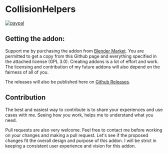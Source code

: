 # CollisionHelpers

[![paypal](https://www.paypalobjects.com/en_US/i/btn/btn_donateCC_LG.gif)](https://www.paypal.com/donate/?hosted_button_id=Q6PL92LJX7836)

## Getting the addon: 
Support me by purchasing the addon from [Blender Market](https://blendermarket.com/products/CollisionHelpers). You are permitted to get a copy from this Github page and everything specified in the attached license (GPL 3.0). Creating addons is a lot of effort and work. The licensing and contribution of my future addons will also depend on the fairness of all of you.

The releases will also be published here on  [Github Releases](https://github.com/Weisl/CollisionHelpers/releases). 

## Contribution
The best and easiest way to contribute is to share your experiences and use cases with me. Seeing how you work, helps me to understand what you need.

Pull requests are also very welcome. Feel free to contact me before working on your changes and making a pull request. Let's see if the proposed changes fit the overall design and purpose of this addon. I will be strict in keeping a consistent user experience and vision for this addon.

